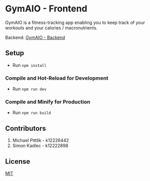 # GymAIO - Frontend

GymAIO is a fitness-tracking app enabling you to keep track of your workouts and your calories / macronutrients.

Backend: [GymAIO - Backend](https://github.com/Skali14/gymaio-backend)

## Setup


- Run `npm install`


### Compile and Hot-Reload for Development

- Run `npm run dev`

### Compile and Minify for Production

- Run `npm run build`

## Contributors

1. Michael Pittlik - k12226442
2. Simon Kadlec - k12222898


## License

[MIT](https://choosealicense.com/licenses/mit/)
